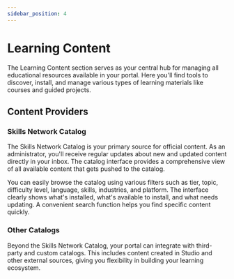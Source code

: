 ```yaml
---
sidebar_position: 4
---
```


# Learning Content

The Learning Content section serves as your central hub for managing all educational resources available in your portal. Here you'll find tools to discover, install, and manage various types of learning materials like courses and guided projects.

## Content Providers

### Skills Network Catalog

The Skills Network Catalog is your primary source for official content. As an administrator, you'll receive regular updates about new and updated content directly in your inbox. The catalog interface provides a comprehensive view of all available content that gets pushed to the catalog.

You can easily browse the catalog using various filters such as tier, topic, difficulty level, language, skills, industries, and platform. The interface clearly shows what's installed, what's available to install, and what needs updating. A convenient search function helps you find specific content quickly.

### Other Catalogs

Beyond the Skills Network Catalog, your portal can integrate with third-party and custom catalogs. This includes content created in Studio and other external sources, giving you flexibility in building your learning ecosystem.
